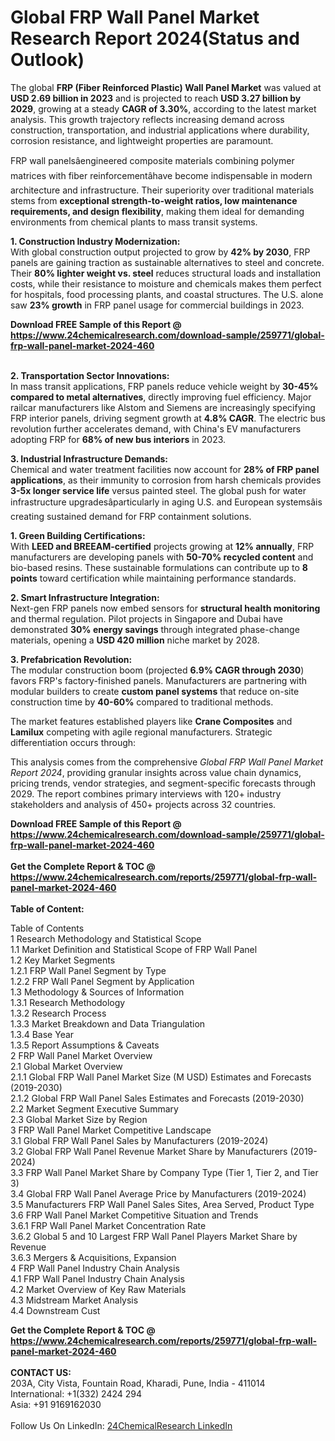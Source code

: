 <h1>Global FRP Wall Panel Market Research Report 2024(Status and Outlook)</h1><p>The global <strong>FRP (Fiber Reinforced Plastic) Wall Panel Market</strong> was valued at <strong>USD 2.69 billion in 2023</strong> and is projected to reach <strong>USD 3.27 billion by 2029</strong>, growing at a steady <strong>CAGR of 3.30%</strong>, according to the latest market analysis. This growth trajectory reflects increasing demand across construction, transportation, and industrial applications where durability, corrosion resistance, and lightweight properties are paramount.</p><p>FRP wall panelsâengineered composite materials combining polymer matrices with fiber reinforcementâhave become indispensable in modern architecture and infrastructure. Their superiority over traditional materials stems from <strong>exceptional strength-to-weight ratios, low maintenance requirements, and design flexibility</strong>, making them ideal for demanding environments from chemical plants to mass transit systems.</p><p><strong>1. Construction Industry Modernization:</strong><br>
With global construction output projected to grow by <strong>42% by 2030</strong>, FRP panels are gaining traction as sustainable alternatives to steel and concrete. Their <strong>80% lighter weight vs. steel</strong> reduces structural loads and installation costs, while their resistance to moisture and chemicals makes them perfect for hospitals, food processing plants, and coastal structures. The U.S. alone saw <strong>23% growth</strong> in FRP panel usage for commercial buildings in 2023.</p><div><b>Download FREE Sample of this Report @ 
            <a href="https://www.24chemicalresearch.com/download-sample/259771/global-frp-wall-panel-market-2024-460">
            https://www.24chemicalresearch.com/download-sample/259771/global-frp-wall-panel-market-2024-460</a></b></div><br><p><strong>2. Transportation Sector Innovations:</strong><br>
In mass transit applications, FRP panels reduce vehicle weight by <strong>30-45% compared to metal alternatives</strong>, directly improving fuel efficiency. Major railcar manufacturers like Alstom and Siemens are increasingly specifying FRP interior panels, driving segment growth at <strong>4.8% CAGR</strong>. The electric bus revolution further accelerates demand, with China's EV manufacturers adopting FRP for <strong>68% of new bus interiors</strong> in 2023.</p><p><strong>3. Industrial Infrastructure Demands:</strong><br>
Chemical and water treatment facilities now account for <strong>28% of FRP panel applications</strong>, as their immunity to corrosion from harsh chemicals provides <strong>3-5x longer service life</strong> versus painted steel. The global push for water infrastructure upgradesâparticularly in aging U.S. and European systemsâis creating sustained demand for FRP containment solutions.</p><p><strong>1. Green Building Certifications:</strong><br>
With <strong>LEED and BREEAM-certified</strong> projects growing at <strong>12% annually</strong>, FRP manufacturers are developing panels with <strong>50-70% recycled content</strong> and bio-based resins. These sustainable formulations can contribute up to <strong>8 points</strong> toward certification while maintaining performance standards.</p><p><strong>2. Smart Infrastructure Integration:</strong><br>
Next-gen FRP panels now embed sensors for <strong>structural health monitoring</strong> and thermal regulation. Pilot projects in Singapore and Dubai have demonstrated <strong>30% energy savings</strong> through integrated phase-change materials, opening a <strong>USD 420 million</strong> niche market by 2028.</p><p><strong>3. Prefabrication Revolution:</strong><br>
The modular construction boom (projected <strong>6.9% CAGR through 2030</strong>) favors FRP's factory-finished panels. Manufacturers are partnering with modular builders to create <strong>custom panel systems</strong> that reduce on-site construction time by <strong>40-60%</strong> compared to traditional methods.</p><p>The market features established players like <strong>Crane Composites</strong> and <strong>Lamilux</strong> competing with agile regional manufacturers. Strategic differentiation occurs through:</p><p>This analysis comes from the comprehensive <em>Global FRP Wall Panel Market Report 2024</em>, providing granular insights across value chain dynamics, pricing trends, vendor strategies, and segment-specific forecasts through 2029. The report combines primary interviews with 120+ industry stakeholders and analysis of 450+ projects across 32 countries.</p><div><b>Download FREE Sample of this Report @ 
            <a href="https://www.24chemicalresearch.com/download-sample/259771/global-frp-wall-panel-market-2024-460">
            https://www.24chemicalresearch.com/download-sample/259771/global-frp-wall-panel-market-2024-460</a></b></div><br><div><b>Get the Complete Report & TOC @ 
            <a href="https://www.24chemicalresearch.com/reports/259771/global-frp-wall-panel-market-2024-460">
            https://www.24chemicalresearch.com/reports/259771/global-frp-wall-panel-market-2024-460</a></b></div><br>
            <b>Table of Content:</b><p>Table of Contents<br />
1 Research Methodology and Statistical Scope<br />
1.1 Market Definition and Statistical Scope of FRP Wall Panel<br />
1.2 Key Market Segments<br />
1.2.1 FRP Wall Panel Segment by Type<br />
1.2.2 FRP Wall Panel Segment by Application<br />
1.3 Methodology & Sources of Information<br />
1.3.1 Research Methodology<br />
1.3.2 Research Process<br />
1.3.3 Market Breakdown and Data Triangulation<br />
1.3.4 Base Year<br />
1.3.5 Report Assumptions & Caveats<br />
2 FRP Wall Panel Market Overview<br />
2.1 Global Market Overview<br />
2.1.1 Global FRP Wall Panel Market Size (M USD) Estimates and Forecasts (2019-2030)<br />
2.1.2 Global FRP Wall Panel Sales Estimates and Forecasts (2019-2030)<br />
2.2 Market Segment Executive Summary<br />
2.3 Global Market Size by Region<br />
3 FRP Wall Panel Market Competitive Landscape<br />
3.1 Global FRP Wall Panel Sales by Manufacturers (2019-2024)<br />
3.2 Global FRP Wall Panel Revenue Market Share by Manufacturers (2019-2024)<br />
3.3 FRP Wall Panel Market Share by Company Type (Tier 1, Tier 2, and Tier 3)<br />
3.4 Global FRP Wall Panel Average Price by Manufacturers (2019-2024)<br />
3.5 Manufacturers FRP Wall Panel Sales Sites, Area Served, Product Type<br />
3.6 FRP Wall Panel Market Competitive Situation and Trends<br />
3.6.1 FRP Wall Panel Market Concentration Rate<br />
3.6.2 Global 5 and 10 Largest FRP Wall Panel Players Market Share by Revenue<br />
3.6.3 Mergers & Acquisitions, Expansion<br />
4 FRP Wall Panel Industry Chain Analysis<br />
4.1 FRP Wall Panel Industry Chain Analysis<br />
4.2 Market Overview of Key Raw Materials<br />
4.3 Midstream Market Analysis<br />
4.4 Downstream Cust</p><div><b>Get the Complete Report & TOC @ 
            <a href="https://www.24chemicalresearch.com/reports/259771/global-frp-wall-panel-market-2024-460">
            https://www.24chemicalresearch.com/reports/259771/global-frp-wall-panel-market-2024-460</a></b></div><br><b>CONTACT US:</b><br>
            203A, City Vista, Fountain Road, Kharadi, Pune, India - 411014<br>
            International: +1(332) 2424 294<br>
            Asia: +91 9169162030 <br><br>
            Follow Us On LinkedIn: <a href="https://www.linkedin.com/company/24chemicalresearch/">24ChemicalResearch LinkedIn</a>